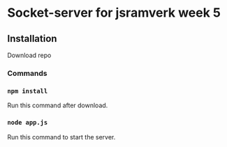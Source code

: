 # Socket-server for jsramverk week 5

## Installation
Download repo
### Commands
### `npm install`
Run this command after download.

### `node app.js`
Run this command to start the server.
